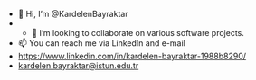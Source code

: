 - 👋 Hi, I’m @KardelenBayraktar
- - 💞️ I’m looking to collaborate on various software projects.
- 📫 You can reach me via LinkedIn and e-mail
- https://www.linkedin.com/in/kardelen-bayraktar-1988b8290/
- kardelen.bayraktar@istun.edu.tr

<!---
KardelenBayraktar/KardelenBayraktar is a ✨ special ✨ repository because its `README.md` (this file) appears on your GitHub profile.
You can click the Preview link to take a look at your changes.
--->
